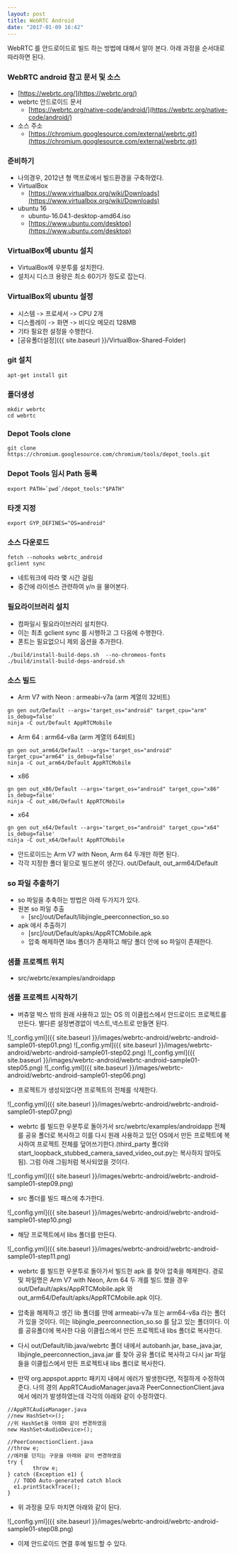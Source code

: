 ```yaml
---
layout: post
title: WebRTC Android
date: "2017-01-09 16:42"
---
```


WebRTC 를 안드로이드로 빌드 하는 방법에 대해서 알아 본다. 아래 과정을 순서대로 따라하면 된다.

### WebRTC android 참고 문서 및 소스
- [https://webrtc.org/](https://webrtc.org/)
- webrtc 안드로이드 문서
  - [https://webrtc.org/native-code/android/](https://webrtc.org/native-code/android/)
- 소스 주소
  - [https://chromium.googlesource.com/external/webrtc.git](https://chromium.googlesource.com/external/webrtc.git)


### 준비하기
- 나의경우, 2012년 형 맥프로에서 빌드환경을 구축하였다.
- VirtualBox
  - [https://www.virtualbox.org/wiki/Downloads](https://www.virtualbox.org/wiki/Downloads)
- ubuntu 16
  - ubuntu-16.04.1-desktop-amd64.iso
  - [https://www.ubuntu.com/desktop](https://www.ubuntu.com/desktop)

### VirtualBox에 ubuntu 설치
- VirtualBox에 우분투를 설치한다.
- 설치시 디스크 용량은 최소 60기가 정도로 잡는다.

### VirtualBox의 ubuntu 설정
- 시스템 -> 프로세서 -> CPU 2개
- 디스플레이 -> 화면 -> 비디오 메모리 128MB
- 기타 필요한 설정을 수행한다.
- [공유폴더설정]({{ site.baseurl }}/VirtualBox-Shared-Folder)



### git 설치

```
apt-get install git
```

### 폴더생성

```
mkdir webrtc
cd webrtc
```


### Depot Tools clone

```
git clone https://chromium.googlesource.com/chromium/tools/depot_tools.git
```

### Depot Tools 임시 Path 등록

```
export PATH=`pwd`/depot_tools:"$PATH"
```

### 타겟 지정

```
export GYP_DEFINES="OS=android"
```

### 소스 다운로드

```
fetch --nohooks webrtc_android
gclient sync
```

- 네트워크에 따라 몇 시간 걸림
- 중간에 라이센스 관련하여 y/n 을 물어본다.

### 필요라이브러리 설치

- 컴파일시 필요라이브러리 설치한다.
- 이는 최초 gclient sync 를 시행하고 그 다음에 수행한다.
- 폰트는 필요없으니 제외 옵션을 추가한다.

```
./build/install-build-deps.sh  --no-chromeos-fonts
./build/install-build-deps-android.sh
```

### 소스 빌드

- Arm V7 with Neon : armeabi-v7a (arm 계열의 32비트)

```
gn gen out/Default --args='target_os="android" target_cpu="arm" is_debug=false'
ninja -C out/Default AppRTCMobile
```

- Arm 64 : arm64-v8a (arm 계열의 64비트)

```
gn gen out_arm64/Default --args='target_os="android" target_cpu="arm64" is_debug=false'
ninja -C out_arm64/Default AppRTCMobile
```

- x86

```
gn gen out_x86/Default --args='target_os="android" target_cpu="x86" is_debug=false'
ninja -C out_x86/Default AppRTCMobile
```

- x64

```
gn gen out_x64/Default --args='target_os="android" target_cpu="x64" is_debug=false'
ninja -C out_x64/Default AppRTCMobile
```

- 안드로이드는 Arm V7 with Neon, Arm 64 두개만 하면 된다.
- 각각 지정한 폴더 밑으로 빌드본이 생긴다. out/Default, out_arm64/Default

### so 파일 추출하기
- so 파일을 추축하는 방법은 아래 두가지가 있다.
- 원본 so 파일 추출
  - [src]/out/Default/libjingle_peerconnection_so.so
- apk 에서 추출하기
  - [src]/out/Default/apks/AppRTCMobile.apk
  - 압축 해제하면 libs 폴더가 존재하고 해당 폴더 안에 so 파일이 존재한다.

### 샘플 프로젝트 위치
- src/webrtc/examples/androidapp

### 샘플 프로젝트 시작하기
- 버츄얼 박스 밖의 원래 사용하고 있는 OS 의 이클립스에서 안드로이드 프로젝트를 만든다. 별다른 설정변경없이 넥스트,넥스트로 만들면 된다.

![_config.yml]({{ site.baseurl }}/images/webrtc-android/webrtc-android-sample01-step01.png)
![_config.yml]({{ site.baseurl }}/images/webrtc-android/webrtc-android-sample01-step02.png)
![_config.yml]({{ site.baseurl }}/images/webrtc-android/webrtc-android-sample01-step05.png)
![_config.yml]({{ site.baseurl }}/images/webrtc-android/webrtc-android-sample01-step06.png)

- 프로젝트가 생성되었다면 프로젝트의 전체를 삭제한다.

![_config.yml]({{ site.baseurl }}/images/webrtc-android/webrtc-android-sample01-step07.png)

- webrtc 를 빌드한 우분투로 돌아가서 src/webrtc/examples/androidapp 전체를 공유 폴더로 복사하고 이를 다시 원래 사용하고 있던 OS에서 만든 프로젝트에 복사하여 프로젝트 전체를 덮어쓰기한다.(third_party 폴더와 start_loopback_stubbed_camera_saved_video_out.py는 복사하지 않아도 됨). 그럼 아래 그림처럼 복사되었을 것이다.

![_config.yml]({{ site.baseurl }}/images/webrtc-android/webrtc-android-sample01-step09.png)

- src 폴더를 빌드 패스에 추가한다.

![_config.yml]({{ site.baseurl }}/images/webrtc-android/webrtc-android-sample01-step10.png)

- 해당 프로젝트에서 libs 폴더를 만든다.

![_config.yml]({{ site.baseurl }}/images/webrtc-android/webrtc-android-sample01-step11.png)

- webrtc 를 빌드한 우분투로 돌아가서 빌드한 apk 를 찾아 압축을 해제한다. 경로 및 파일명은 Arm V7 with Neon, Arm 64 두 개를 빌드 했을 경우 out/Default/apks/AppRTCMobile.apk 와 out_arm64/Default/apks/AppRTCMobile.apk 이다.

- 압축을 해제하고 생긴 lib 폴더를 안에 armeabi-v7a 또는 arm64-v8a 라는 폴더가 있을 것이다. 이는 libjingle_peerconnection_so.so 를 담고 있는 폴더이다. 이를 공유폴더에 복사한 다음 이클립스에서 만든 프로젝트내 libs 폴더로 복사한다.

- 다시 out/Default/lib.java/webrtc 폴더 내에서 autobanh.jar, base_java.jar, libjingle_peerconnection_java.jar 를 찾아 공유 폴더로 복사하고 다시 jar 파일들을 이클립스에서 만든 프로젝트내 libs 폴더로 복사한다.

- 만약 org.appspot.apprtc 패키지 내에서 에러가 발생한다면, 적절하게 수정하여 준다. 나의 경의 AppRTCAudioManager.java과 PeerConnectionClient.java 에서 에러가 발생하였는데 각각의 아래와 같이 수정하였다.

```
//AppRTCAudioManager.java
//new HashSet<>();
//위 HashSet을 아래와 같이 변경하였음
new HashSet<AudioDevice>();
```

```
//PeerConnectionClient.java
//throw e;
//에러를 던지는 구문을 아래와 같이 변경하였음
try {
		throw e;
} catch (Exception e1) {
  // TODO Auto-generated catch block
  e1.printStackTrace();
}
```

- 위 과정을 모두 마치면 아래와 같이 된다.

![_config.yml]({{ site.baseurl }}/images/webrtc-android/webrtc-android-sample01-step08.png)

- 이제 안드로이드 연결 후에 빌드할 수 있다.
